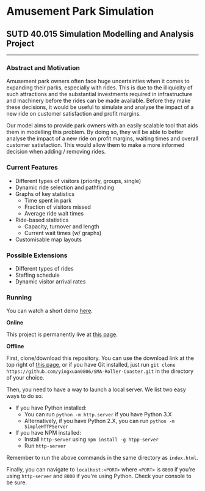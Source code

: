 # Amusement Park Simulation
## SUTD 40.015 Simulation Modelling and Analysis Project

---

### Abstract and Motivation
Amusement park owners often face huge uncertainties when it comes to expanding their parks, especially with rides. This is due to the illiquidity of such attractions and the substantial investments required in infrastructure and machinery before the rides can be made available. Before they make these decisions, it would be useful to simulate and analyse the impact of a new ride on customer satisfaction and profit margins. 

 

Our model aims to provide park owners with an easily scalable tool that aids them in modelling this problem. By doing so, they will be able to better analyse the impact of a new ride on profit margins, waiting times and overall customer satisfaction. This would allow them to make a more informed decision when adding / removing rides.

### Current Features
- Different types of visitors (priority, groups, single)
- Dynamic ride selection and pathfinding
- Graphs of key statistics
  - Time spent in park
  - Fraction of visitors missed
  - Average ride wait times
- Ride-based statistics
  - Capacity, turnover and length
  - Current wait times (w/ graphs)
- Customisable map layouts

### Possible Extensions
- Different types of rides
- Staffing schedule
- Dynamic visitor arrival rates

### Running

You can watch a short demo [here](https://www.youtube.com/watch?v=8OWnYG8p9ls).

**Online**

This project is permanently live at [this page](https://yingxuan0806.github.io/SMA-Roller-Coaster/).

**Offline**

First, clone/download this repository. You can use the download link at the top right of [this page](https://github.com/yingxuan0806/SMA-Roller-Coaster.git), or if you have Git installed, just run `git clone https://github.com/yingxuan0806/SMA-Roller-Coaster.git` in the directory of your choice.

Then, you need to have a way to launch a local server. We list two easy ways to do so.
- If you have Python installed:
  - You can run `python -m http.server` if you have Python 3.X
  - Alternatively, if you have Python 2.X, you can run `python -m SimpleHTTPServer`
- If you have NPM installed:
  - Install `http-server` using `npm install -g htpp-server`
  - Run `http-server`

Remember to run the above commands in the same directory as `index.html`.

Finally, you can navigate to `localhost:<PORT>` where `<PORT>` is `8080` if you're using `http-server` and `8000` if you're using Python. Check your console to be sure.
